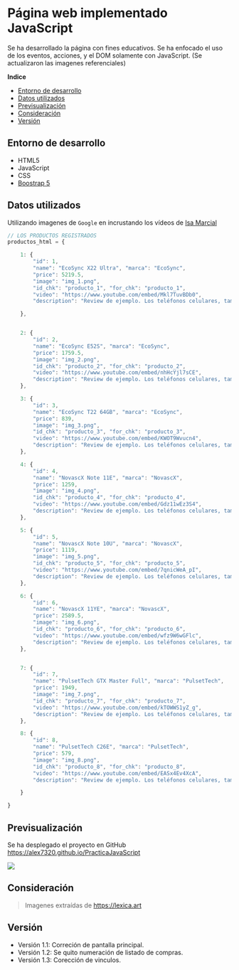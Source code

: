 # Página web implementado JavaScript

Se  ha desarrollado la página con fines educativos. Se ha enfocado el uso de los eventos, acciones, y el DOM solamente con JavaScript. (Se actualizaron las imagenes referenciales)

**Indice**

* [Entorno de desarrollo](#entorno-de-desarrollo)
* [Datos utilizados](#datos-utilizados)
* [Previsualización](#previsualización)
* [Consideración](#consideración)
* [Versión](#versión)


## Entorno de desarrollo
* HTML5
* JavaScript
* CSS
* [Boostrap 5](https://getbootstrap.com/docs/5.1/getting-started/introduction/)

## Datos utilizados

Utilizando imagenes de  `Google` en incrustando los vídeos de [Isa Marcial](https://www.youtube.com/IsaMarcial)


```javascript
// LOS PRODUCTOS REGISTRADOS
productos_html = {

    1: {
        "id": 1,
        "name": "EcoSync X22 Ultra", "marca": "EcoSync",
        "price": 5219.5,
        "image": "img_1.png",
        "id_chk": "producto_1", "for_chk": "producto_1",
        "video": "https://www.youtube.com/embed/Mkl7TuvBDb0",
        "description": "Review de ejemplo. Los teléfonos celulares, también conocidos como smartphones, son dispositivos electrónicos portátiles diseñados para la comunicación móvil. A lo largo de los años, han evolucionado considerablemente en términos de tecnología y funcionalidad."

    },


    2: {
        "id": 2,
        "name": "EcoSync E52S", "marca": "EcoSync",
        "price": 1759.5,
        "image": "img_2.png",
        "id_chk": "producto_2", "for_chk": "producto_2",
        "video": "https://www.youtube.com/embed/nhHcYjl7sCE",
        "description": "Review de ejemplo. Los teléfonos celulares, también conocidos como smartphones, son dispositivos electrónicos portátiles diseñados para la comunicación móvil. A lo largo de los años, han evolucionado considerablemente en términos de tecnología y funcionalidad."
    },

    3: {
        "id": 3,
        "name": "EcoSync T22 64GB", "marca": "EcoSync",
        "price": 839,
        "image": "img_3.png",
        "id_chk": "producto_3", "for_chk": "producto_3",
        "video": "https://www.youtube.com/embed/KWOT9Wvucn4",
        "description": "Review de ejemplo. Los teléfonos celulares, también conocidos como smartphones, son dispositivos electrónicos portátiles diseñados para la comunicación móvil. A lo largo de los años, han evolucionado considerablemente en términos de tecnología y funcionalidad."
    },

    4: {
        "id": 4,
        "name": "NovascX Note 11E", "marca": "NovascX",
        "price": 1259,
        "image": "img_4.png",
        "id_chk": "producto_4", "for_chk": "producto_4",
        "video": "https://www.youtube.com/embed/Gdz11wEz3S4",
        "description": "Review de ejemplo. Los teléfonos celulares, también conocidos como smartphones, son dispositivos electrónicos portátiles diseñados para la comunicación móvil. A lo largo de los años, han evolucionado considerablemente en términos de tecnología y funcionalidad."
    },

    5: {
        "id": 5,
        "name": "NovascX Note 10U", "marca": "NovascX",
        "price": 1119,
        "image": "img_5.png",
        "id_chk": "producto_5", "for_chk": "producto_5",
        "video": "https://www.youtube.com/embed/7qnicWeA_pI",
        "description": "Review de ejemplo. Los teléfonos celulares, también conocidos como smartphones, son dispositivos electrónicos portátiles diseñados para la comunicación móvil. A lo largo de los años, han evolucionado considerablemente en términos de tecnología y funcionalidad."
    },

    6: {
        "id": 6,
        "name": "NovascX 11YE", "marca": "NovascX",
        "price": 2589.5,
        "image": "img_6.png",
        "id_chk": "producto_6", "for_chk": "producto_6",
        "video": "https://www.youtube.com/embed/wfz9W6wGFlc",
        "description": "Review de ejemplo. Los teléfonos celulares, también conocidos como smartphones, son dispositivos electrónicos portátiles diseñados para la comunicación móvil. A lo largo de los años, han evolucionado considerablemente en términos de tecnología y funcionalidad."
    },


    7: {
        "id": 7,
        "name": "PulsetTech GTX Master Full", "marca": "PulsetTech",
        "price": 1949,
        "image": "img_7.png",
        "id_chk": "producto_7", "for_chk": "producto_7",
        "video": "https://www.youtube.com/embed/kTOWWS1yZ_g",
        "description": "Review de ejemplo. Los teléfonos celulares, también conocidos como smartphones, son dispositivos electrónicos portátiles diseñados para la comunicación móvil. A lo largo de los años, han evolucionado considerablemente en términos de tecnología y funcionalidad."
    },

    8: {
        "id": 8,
        "name": "PulsetTech C26E", "marca": "PulsetTech",
        "price": 579,
        "image": "img_8.png",
        "id_chk": "producto_8", "for_chk": "producto_8",
        "video": "https://www.youtube.com/embed/EASx4Ev4XcA",
        "description": "Review de ejemplo. Los teléfonos celulares, también conocidos como smartphones, son dispositivos electrónicos portátiles diseñados para la comunicación móvil. A lo largo de los años, han evolucionado considerablemente en términos de tecnología y funcionalidad."

    }

}
```


## Previsualización

Se ha desplegado el proyecto en GitHub
https://alex7320.github.io/PracticaJavaScript

![](https://i.postimg.cc/NQ7x5MhQ/img1.png )


## Consideración

> Imagenes extraídas de https://lexica.art

## Versión

* Versión 1.1: Correción de pantalla principal. 
* Versión 1.2: Se quito numeración de listado de compras. 
* Versión 1.3: Corección de vinculos.
